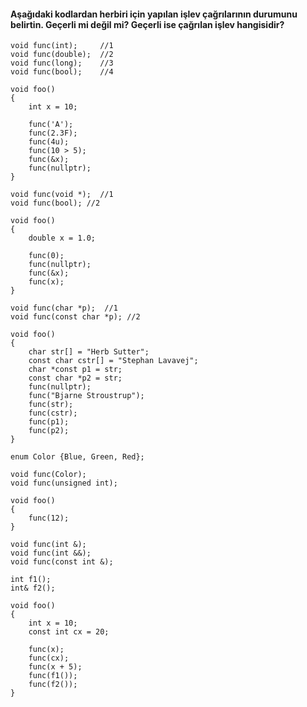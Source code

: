 #### Aşağıdaki kodlardan herbiri için yapılan işlev çağrılarının durumunu belirtin. Geçerli mi değil mi? Geçerli ise çağrılan işlev hangisidir?

```
void func(int);  	//1
void func(double); 	//2
void func(long);  	//3
void func(bool); 	//4

void foo()
{
	int x = 10;

	func('A');
	func(2.3F);
	func(4u);
	func(10 > 5);
	func(&x);
	func(nullptr);
}
```

```
void func(void *);  //1
void func(bool); //2

void foo()
{
	double x = 1.0;

	func(0);
	func(nullptr);
	func(&x);
	func(x);
}
```


```
void func(char *p);  //1
void func(const char *p); //2

void foo()
{
	char str[] = "Herb Sutter";
	const char cstr[] = "Stephan Lavavej";
	char *const p1 = str;
	const char *p2 = str;
	func(nullptr);
	func("Bjarne Stroustrup");
	func(str);
	func(cstr);
	func(p1);
	func(p2);
}
```

```
enum Color {Blue, Green, Red};

void func(Color);
void func(unsigned int);

void foo()
{
	func(12);
}
```

```
void func(int &);
void func(int &&);
void func(const int &);

int f1();
int& f2();

void foo()
{
	int x = 10;
	const int cx = 20;

	func(x);
	func(cx);
	func(x + 5);
	func(f1());
	func(f2());
}
```
